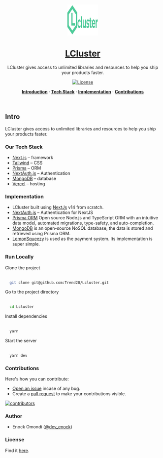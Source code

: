 <a href="https://code-crony.vercel.app/">
<p align="center"><img alt="LCluster – Gain access to unlimited libraries and resources to help you ship your products faster. Focus on Implementation as we gather the resources for you." width="100" height="100" src="./public/logo3.png"></p>
  <h1 align="center">LCluster</h1>
</a>

<p align="center">
  LCluster gives access to unlimited libraries and resources to help you ship your products faster.
</p>

<p align="center">
  <a href="https://github.com/Trend20/Lcluster/blob/main/LICENSE">
    <img src="https://img.shields.io/github/license/Trend20/Lcluster?label=license&logo=github&color=f80&logoColor=fff" alt="License" />
  </a>
</p>

<p align="center">
  <a href="#intro"><strong>Introduction</strong></a> ·
  <a href="#our-tech-stack"><strong>Tech Stack</strong></a> ·
  <a href="#implementation"><strong>Implementation</strong></a> ·
  <a href="#contributions"><strong>Contributions</strong></a>
</p>
<br/>

## Intro

LCluster gives access to unlimited libraries and resources to help you ship your products faster.
### Our Tech Stack

- [Next.js](https://nextjs.org/) – framework
- [Tailwind](https://tailwindcss.com/) – CSS
- [Prisma](https://www.prisma.io/) – ORM
- [NextAuth.js](https://next-auth.js.org/) – Authentication
- [MongoDB](https://www.mongodb.com/) – database
- [Vercel](https://vercel.com/) – hosting

### Implementation

- LCluster built using [NextJs](https://nextjs.org) v14 from scratch.
- [NextAuth.js](https://next-auth.js.org/) – Authentication for NextJS
- [Prisma ORM](https://www.prisma.io/) Open source Node.js and TypeScript ORM with an intuitive data model, automated migrations, type-safety, and auto-completion.
- [MongoDB](https://www.mongodb.com/) is an open-source NoSQL database, the data is stored and retrieved using Prisma ORM.
- [LemonSqueezy](https://lemonsqueezy.com/) is used as the payment system. Its implementation is super simple.

### Run Locally


Clone the project


```bash

  git clone git@github.com:Trend20/Lcluster.git

```


Go to the project directory


```bash

  cd Lcluster

```


Install dependencies


```bash

  yarn

```


Start the server


```bash

  yarn dev

```

### Contributions

Here's how you can contribute:

- [Open an issue](https://github.com/Trend20/Lcluster/issues) incase of any bug.
- Create a [pull request](https://github.com/Trend20/Lcluster/pulls) to make your contributions visible.

<a href="https://github.com/Trend20/Lcluster/graphs/contributors">
  <img src="https://contrib.rocks/image?repo=Trend20/Lcluster" alt="contributors" />
</a>

### Author

- Enock Omondi ([@dev_enock](https://x.com/dev_enock))

### License

Find it [here](https://github.com/Trend20/Lcluster/blob/main/LICENSE).
